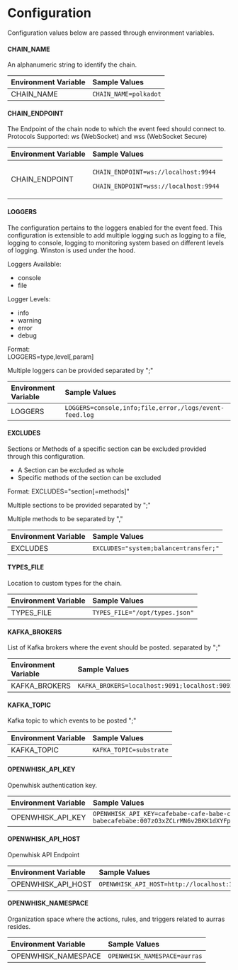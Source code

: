# Configuration

Configuration values below are passed through environment variables.



#### CHAIN\_NAME

An alphanumeric string to identify the chain.

| Environment Variable | Sample Values |
| :--- | :--- |
| CHAIN\_NAME | `CHAIN_NAME=polkadot` |



#### CHAIN\_ENDPOINT

The Endpoint of the chain node to which the event feed should connect to. Protocols Supported: ws \(WebSocket\) and wss \(WebSocket Secure\)

<table>
  <thead>
    <tr>
      <th style="text-align:left">Environment Variable</th>
      <th style="text-align:left">Sample Values</th>
    </tr>
  </thead>
  <tbody>
    <tr>
      <td style="text-align:left">CHAIN_ENDPOINT</td>
      <td style="text-align:left">
        <p><code>CHAIN_ENDPOINT=ws://localhost:9944</code>
        </p>
        <p><code>CHAIN_ENDPOINT=wss://localhost:9944</code>
        </p>
      </td>
    </tr>
  </tbody>
</table>



#### LOGGERS

The configuration pertains to the loggers enabled for the event feed. This configuration is extensible to add multiple logging such as logging to a file, logging to console, logging to monitoring system based on different levels of logging. Winston is used under the hood. 

Loggers Available:

* console 
* file

Logger Levels:

* info
* warning
* error
* debug

Format:  
LOGGERS=type,level\[,param\]

Multiple loggers can be provided separated by ";"

| Environment Variable | Sample Values |
| :--- | :--- |
| LOGGERS | `LOGGERS=console,info;file,error,/logs/event-feed.log` |



#### EXCLUDES

Sections or Methods of a specific section can be excluded provided through this configuration.

* A Section can be excluded as whole
* Specific methods of the section can be excluded

Format: EXCLUDES="section\[=methods\]"

Multiple sections to be provided separated by ";"

Multiple methods to be separated by ","

| Environment Variable | Sample Values |
| :--- | :--- |
| EXCLUDES | `EXCLUDES="system;balance=transfer;"` |



#### TYPES\_FILE

Location to custom types for the chain.

| Environment Variable | Sample Values |
| :--- | :--- |
| TYPES\_FILE | `TYPES_FILE="/opt/types.json"` |



#### KAFKA\_BROKERS

List of Kafka brokers where the event should be posted. separated by ";"

| Environment Variable | Sample Values |
| :--- | :--- |
| KAFKA\_BROKERS | `KAFKA_BROKERS=localhost:9091;localhost:9092` |



#### KAFKA\_TOPIC

Kafka topic to which events to be posted ";"

| Environment Variable | Sample Values |
| :--- | :--- |
| KAFKA\_TOPIC | `KAFKA_TOPIC=substrate` |



#### OPENWHISK\_API\_KEY

Openwhisk authentication key.

| Environment Variable | Sample Values |
| :--- | :--- |
| OPENWHISK\_API\_KEY | `OPENWHISK_API_KEY=cafebabe-cafe-babe-cafe-babecafebabe:007zO3xZCLrMN6v2BKK1dXYFpXlPkccOFqm12CdAsMgRU4VrNZ9lyGVCGuMDGIwP` |



#### OPENWHISK\_API\_HOST

Openwhisk API Endpoint

| Environment Variable | Sample Values |
| :--- | :--- |
| OPENWHISK\_API\_HOST | `OPENWHISK_API_HOST=http://localhost:3232` |



#### OPENWHISK\_NAMESPACE

Organization space where the actions, rules, and triggers related to aurras resides.

| Environment Variable | Sample Values |
| :--- | :--- |
| OPENWHISK\_NAMESPACE | `OPENWHISK_NAMESPACE=aurras` |
